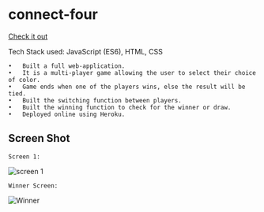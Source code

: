 # connect-four
[Check it out](https://gameconnectfour.herokuapp.com/)

Tech Stack used: JavaScript (ES6), HTML, CSS


    •	Built a full web-application.  
    •	It is a multi-player game allowing the user to select their choice of color.
    •	Game ends when one of the players wins, else the result will be tied.
    •	Built the switching function between players.
    •	Built the winning function to check for the winner or draw.  
    •	Deployed online using Heroku.


## Screen Shot

    Screen 1:
![screen 1](https://user-images.githubusercontent.com/72463141/113886803-f5cdfd80-978e-11eb-9e40-5a33317e8d22.JPG)

    Winner Screen:
![Winner](https://user-images.githubusercontent.com/72463141/113887772-c5d32a00-978f-11eb-8ba0-bc9e168c690f.PNG)

